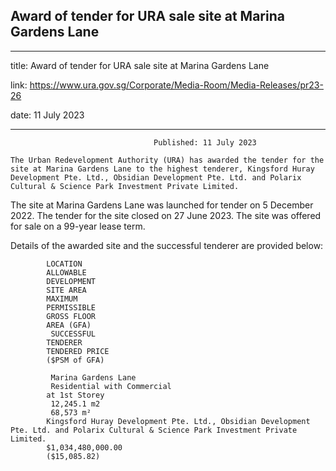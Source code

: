 ## Award of tender for URA sale site at Marina Gardens Lane
---
title: Award of tender for URA sale site at Marina Gardens Lane

link: https://www.ura.gov.sg/Corporate/Media-Room/Media-Releases/pr23-26

date: 11 July 2023

---


                                    Published: 11 July 2023

    The Urban Redevelopment Authority (URA) has awarded the tender for the site at Marina Gardens Lane to the highest tenderer, Kingsford Huray Development Pte. Ltd., Obsidian Development Pte. Ltd. and Polarix Cultural & Science Park Investment Private Limited.

The site at Marina Gardens Lane was launched for tender on 5 December 2022. The tender for the site closed on 27 June 2023. The site was offered for sale on a 99-year lease term.

Details of the awarded site and the successful tenderer are provided below:

            LOCATION
            ALLOWABLE
            DEVELOPMENT
            SITE AREA
            MAXIMUM
            PERMISSIBLE
            GROSS FLOOR
            AREA (GFA)
             SUCCESSFUL
            TENDERER
            TENDERED PRICE
            ($PSM of GFA)

             Marina Gardens Lane
             Residential with Commercial
            at 1st Storey
             12,245.1 m2
             68,573 m²
            Kingsford Huray Development Pte. Ltd., Obsidian Development Pte. Ltd. and Polarix Cultural & Science Park Investment Private Limited.
            $1,034,480,000.00
            ($15,085.82)